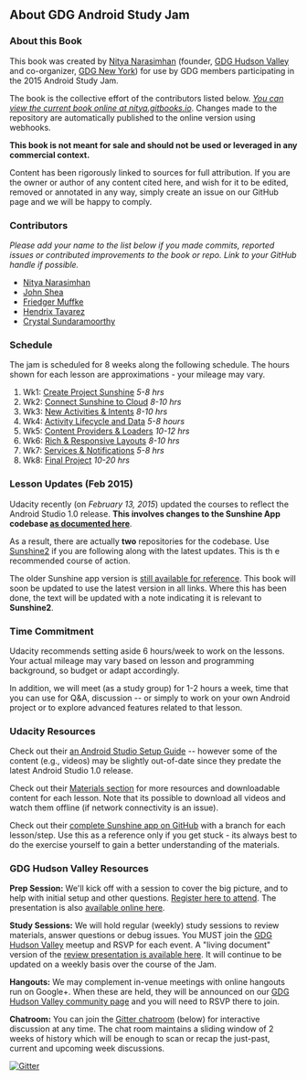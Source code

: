 
## About GDG Android Study Jam

### **About this Book**
This book was created by [Nitya Narasimhan](http://www.google.com/+NityaNarasimhan) (founder, [GDG Hudson Valley](http://www.meetup.com/gdg-hudson-valley/) and co-organizer, [GDG New York](http://www.meetup.com/NYC-GDG/)) for use by GDG members participating in the 2015 Android Study Jam.

The book is the collective effort of the contributors listed below. [*You can view the current book online at nitya.gitbooks.io*](http://nitya.gitbooks.io/gdg-android-study-jam-guide/). Changes made to the repository are automatically published to the online version using webhooks.

**This book is not meant for sale and should not be used or leveraged in any commercial context.**

Content has been rigorously linked to sources for full attribution. If you are the owner or author of any content cited here, and wish for it to be edited, removed or annotated in any way, simply create an issue on our GitHub page and we will be happy to comply.

### **Contributors**

*Please add your name to the list below if you made commits, reported issues or contributed improvements to the book or repo. Link to your GitHub handle if possible.*

* [Nitya Narasimhan](https://github.com/nitya)
* [John Shea](https://github.com/johnshea)
* [Friedger Muffke](https://github.com/friedger)
* [Hendrix Tavarez](https://github.com/lockerfish)
* [Crystal Sundaramoorthy](https://github.com/crystalsundara)



### **Schedule**

The jam is scheduled for 8 weeks along the following schedule. The hours shown for each lesson are approximations - your mileage may vary.

1. Wk1: [Create Project Sunshine](https://www.udacity.com/course/viewer#!/c-ud853/l-1395568821) *5-8 hrs*
2. Wk2: [Connect Sunshine to Cloud](https://www.udacity.com/course/viewer#!/c-ud853/l-1469948762) *8-10 hrs*
3. Wk3: [New Activities & Intents](https://www.udacity.com/course/viewer#!/c-ud853/l-1474559101) *8-10 hrs*
4. Wk4: [Activity Lifecycle and Data](https://www.udacity.com/course/viewer#!/c-ud853/l-3621368730) *5-8 hours*
5. Wk5: [Content Providers & Loaders](https://www.udacity.com/course/viewer#!/c-ud853/l-1576308909) *10-12 hrs*
6. Wk6: [Rich & Responsive Layouts](https://www.udacity.com/course/viewer#!/c-ud853/l-1623168625) *8-10 hrs*
7. Wk7: [Services & Notifications](https://www.udacity.com/course/viewer#!/c-ud853/l-1614738811) *5-8 hrs*
8. Wk8: [Final Project](https://www.udacity.com/course/viewer#!/c-ud853/l-1938208734) *10-20 hrs*

### **Lesson Updates (Feb 2015)**
Udacity recently (on *February 13, 2015*) updated the courses to reflect the Android Studio 1.0 release. **This involves changes to the Sunshine App codebase [as documented here](https://docs.google.com/document/d/193xJb_OpcNCqgquMhxPrMh05IEYFXQqt0S6-6YK8gBw/pub)**.

As a result, there are actually **two** repositories for the codebase. Use[ Sunshine2](https://github.com/udacity/Sunshine-Version-2) if you are following along with the latest updates. This is th e recommended course of action.

The older Sunshine app version is [still available for reference](https://github.com/udacity/Sunshine). This book will soon be updated to use the latest version in all links. Where this has been done, the text will be updated with a note indicating it is relevant to **Sunshine2**.

### **Time Commitment**

Udacity recommends setting aside 6 hours/week to work on the lessons. Your actual mileage may vary based on lesson and programming background, so budget or adapt accordingly.

In addition, we will meet (as a study group) for 1-2 hours a week, time that you can use for Q&A, discussion -- or simply to work on your own Android project or to explore advanced features related to that lesson.


### Udacity Resources

Check out their [an Android Studio Setup Guide](https://storage.googleapis.com/supplemental_media/udacityu/1395568821/AndroidStudioSetupGuide.pdf) -- however some of the content (e.g., videos) may be slightly out-of-date since they predate the latest Android Studio 1.0 release.

Check out their [Materials section](https://www.udacity.com/wiki/ud853) for more resources and downloadable content for each lesson. Note that its possible to download all videos and watch them offline (if network connectivity is an issue).

Check out their [complete Sunshine app on GitHub](https://github.com/udacity/Sunshine) with a branch for each lesson/step. Use this as a reference only if you get stuck - its always best to do the exercise yourself to gain a better understanding of the materials.

### GDG Hudson Valley Resources

**Prep Session:** We'll kick off with a session to cover the big picture, and to help with initial setup and other questions. [Register here to attend](http://www.meetup.com/gdg-hudson-valley/events/219282068/). The presentation is also [available online here](http://bit.ly/androidjamprep).

**Study Sessions:** We will hold regular (weekly) study sessions to review materials, answer questions or debug issues. You MUST join the [GDG Hudson Valley](http://www.meetup.com/gdg-hudson-valley/) meetup and RSVP for each event. A "living document" version of the [review presentation is available here](http://bit.ly/gdghv-session1). It will continue to be updated on a weekly basis over the course of the Jam.

**Hangouts:** We may complement in-venue meetings with online hangouts run on Google+. When these are held, they will be announced on our [GDG Hudson Valley community page](https://plus.google.com/u/0/b/116637480947982055865/communities/102846463613728256642) and you will need to RSVP there to join.

**Chatroom:** You can join the [Gitter chatroom](https://gitter.im/gdg-hudson-valley/android-guide) (below) for interactive discussion at any time. The chat room maintains a sliding window of 2 weeks of history which will be enough to scan or recap the just-past, current and upcoming week discussions.

[![Gitter](https://badges.gitter.im/Join%20Chat.svg)](https://gitter.im/gdg-hudson-valley/android-guide?utm_source=badge&utm_medium=badge&utm_campaign=pr-badge&utm_content=badge)
